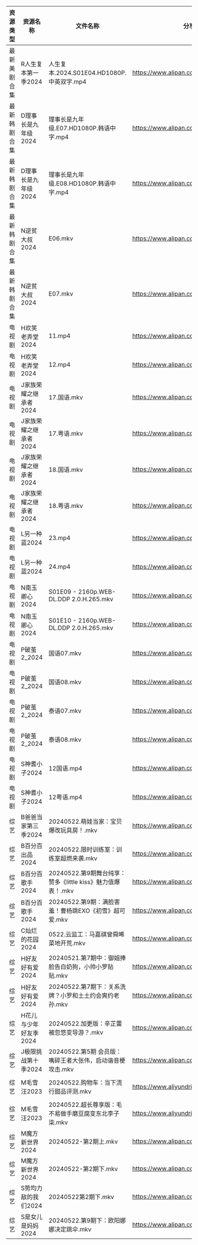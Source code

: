 | 资源类型   | 资源名称          | 文件名称                                       | 分享链接                                      | 更新时间                |
| ------ | ------------- | ------------------------------------------ | ----------------------------------------- | ------------------- |
| 最新美剧合集 | R人生复本第一季2024  | 人生复本.2024.S01E04.HD1080P.中英双字.mp4          | https://www.alipan.com/s/tHTSR2SQ9iq      | 2024-05-22 14:08:05 |
| 最新韩剧合集 | D理事长是九年级2024  | 理事长是九年级.E07.HD1080P.韩语中字.mp4               | https://www.alipan.com/s/bynE3FP7dyz      | 2024-05-22 00:05:26 |
| 最新韩剧合集 | D理事长是九年级2024  | 理事长是九年级.E08.HD1080P.韩语中字.mp4               | https://www.alipan.com/s/bynE3FP7dyz      | 2024-05-22 00:05:26 |
| 最新韩剧合集 | N逆贫大叔2024     | E06.mkv                                    | https://www.alipan.com/s/dwAUEro9ajn      | 2024-05-22 16:09:01 |
| 最新韩剧合集 | N逆贫大叔2024     | E07.mkv                                    | https://www.alipan.com/s/dwAUEro9ajn      | 2024-05-22 16:09:01 |
| 电视剧    | H欢笑老弄堂2024    | 11.mp4                                     | https://www.alipan.com/s/aQHrpgJiHnZ      | 2024-05-22 14:05:42 |
| 电视剧    | H欢笑老弄堂2024    | 12.mp4                                     | https://www.alipan.com/s/aQHrpgJiHnZ      | 2024-05-22 14:05:41 |
| 电视剧    | J家族荣耀之继承者2024 | 17.国语.mkv                                  | https://www.alipan.com/s/nQdG1mVtEPN      | 2024-05-22 14:05:51 |
| 电视剧    | J家族荣耀之继承者2024 | 17.粤语.mkv                                  | https://www.alipan.com/s/nQdG1mVtEPN      | 2024-05-22 14:05:51 |
| 电视剧    | J家族荣耀之继承者2024 | 18.国语.mkv                                  | https://www.alipan.com/s/nQdG1mVtEPN      | 2024-05-22 14:05:50 |
| 电视剧    | J家族荣耀之继承者2024 | 18.粤语.mkv                                  | https://www.alipan.com/s/nQdG1mVtEPN      | 2024-05-22 14:05:50 |
| 电视剧    | L另一种蓝2024     | 23.mp4                                     | https://www.alipan.com/s/35EvvpwSGdk      | 2024-05-22 00:06:31 |
| 电视剧    | L另一种蓝2024     | 24.mp4                                     | https://www.alipan.com/s/35EvvpwSGdk      | 2024-05-22 00:06:30 |
| 电视剧    | N南玉卿心2024     | S01E09 - 2160p.WEB-DL.DDP 2.0.H.265.mkv    | https://www.alipan.com/s/TwkuXQKfGqm      | 2024-05-22 16:08:53 |
| 电视剧    | N南玉卿心2024     | S01E10 - 2160p.WEB-DL.DDP 2.0.H.265.mkv    | https://www.alipan.com/s/TwkuXQKfGqm      | 2024-05-22 16:08:53 |
| 电视剧    | P破茧2_2024     | 国语07.mkv                                   | https://www.alipan.com/s/FL9GZXhVoDa      | 2024-05-22 14:07:46 |
| 电视剧    | P破茧2_2024     | 国语08.mkv                                   | https://www.alipan.com/s/FL9GZXhVoDa      | 2024-05-22 14:07:46 |
| 电视剧    | P破茧2_2024     | 泰语07.mkv                                   | https://www.alipan.com/s/FL9GZXhVoDa      | 2024-05-22 14:07:45 |
| 电视剧    | P破茧2_2024     | 泰语08.mkv                                   | https://www.alipan.com/s/FL9GZXhVoDa      | 2024-05-22 14:07:45 |
| 电视剧    | S神耆小子2024     | 12国语.mp4                                   | https://www.alipan.com/s/YUHzska9nMA      | 2024-05-22 00:07:46 |
| 电视剧    | S神耆小子2024     | 12粤语.mp4                                   | https://www.alipan.com/s/YUHzska9nMA      | 2024-05-22 00:07:46 |
| 综艺     | B爸爸当家第三季2024  | 20240522.萌娃当家：宝贝爆改玩具房！.mkv                 | https://www.alipan.com/s/CZcWZGAe35k      | 2024-05-22 16:11:18 |
| 综艺     | B百分百出品2024    | 20240522.限时训练室：训练室超燃来袭.mkv                 | https://www.alipan.com/s/N2RcoMVTDZC      | 2024-05-22 16:11:21 |
| 综艺     | B百分百歌手2024    | 20240522.第9期舞台纯享：赞多《little kiss》魅力值爆表！.mkv | https://www.alipan.com/s/Mx8hzxySwye      | 2024-05-22 14:10:30 |
| 综艺     | B百分百歌手2024    | 20240522.第9期：满脸害羞！曹杨跳EXO《初雪》超可爱.mkv        | https://www.alipan.com/s/Mx8hzxySwye      | 2024-05-22 16:11:24 |
| 综艺     | C灿烂的花园2024    | 0522.云监工：马嘉祺曾舜晞菜地开荒.mkv                    | https://www.alipan.com/s/cusw5oJaLFV      | 2024-05-22 14:10:38 |
| 综艺     | H好友好有爱2024    | 20240521.第7期中：御姐捧脸告白奶狗，小帅小罗贴贴.mkv          | https://www.alipan.com/s/uBGk49PACNT      | 2024-05-22 00:10:08 |
| 综艺     | H好友好有爱2024    | 20240522.第7期下：关系洗牌？小罗和土土约会爽约老孙.mkv         | https://www.alipan.com/s/uBGk49PACNT      | 2024-05-22 16:11:44 |
| 综艺     | H花儿与少年好友季2024 | 20240522.加更版：辛芷蕾被忽悠变导游？.mkv                | https://www.alipan.com/s/F192eKH9dMy      | 2024-05-22 14:10:55 |
| 综艺     | J极限挑战第十季2024  | 20240522.第5期 会员版：嘴碎王者大张伟，启动谐音梗攻击.mkv       | https://www.alipan.com/s/AVDbVKDwyT9      | 2024-05-22 14:11:00 |
| 综艺     | M毛雪汪2023      | 20240522.购物车：当下流行甜品评测.mkv                  | https://www.aliyundrive.com/s/asPqfgPRqAg | 2024-05-22 14:11:05 |
| 综艺     | M毛雪汪2023      | 20240522.超长尊享版：毛不易做手磨豆腐变东北李子柒.mkv          | https://www.aliyundrive.com/s/asPqfgPRqAg | 2024-05-22 16:12:00 |
| 综艺     | M魔方新世界2024    | 20240522-第2期上.mkv                          | https://www.alipan.com/s/QX27Hz4Mb8P      | 2024-05-22 14:11:10 |
| 综艺     | M魔方新世界2024    | 20240522-第2期下.mkv                          | https://www.alipan.com/s/QX27Hz4Mb8P      | 2024-05-22 14:11:10 |
| 综艺     | S势均力敌的我们2024  | 20240522第2期下.mkv                           | https://www.alipan.com/s/XsFhEtje2h7      | 2024-05-22 16:12:25 |
| 综艺     | S是女儿是妈妈2024   | 20240522.第9期下：欧阳娜娜决定跳伞.mkv                 | https://www.alipan.com/s/GGFq6YSak3R      | 2024-05-22 14:11:43 |
